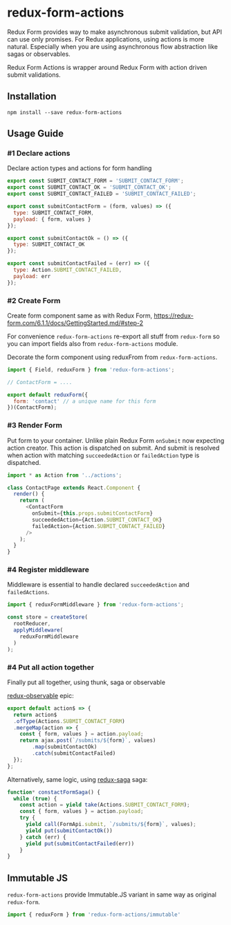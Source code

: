 # redux-form-actions

Redux Form provides way to make asynchronous submit validation,
but API can use only promises. For Redux applications, using actions is more natural.
Especially when you are using asynchronous flow abstraction like sagas or observables.

Redux Form Actions is wrapper around Redux Form with action driven submit validations.

## Installation

```
npm install --save redux-form-actions
```

## Usage Guide

### #1 Declare actions

Declare action types and actions for form handling

```javascript
export const SUBMIT_CONTACT_FORM = 'SUBMIT_CONTACT_FORM';
export const SUBMIT_CONTACT_OK = 'SUBMIT_CONTACT_OK';
export const SUBMIT_CONTACT_FAILED = 'SUBMIT_CONTACT_FAILED';

export const submitContactForm = (form, values) => ({
  type: SUBMIT_CONTACT_FORM,
  payload: { form, values }
});

export const submitContactOk = () => ({
  type: SUBMIT_CONTACT_OK
});

export const submitContactFailed = (err) => ({
  type: Action.SUBMIT_CONTACT_FAILED,
  payload: err
});
```

### #2 Create Form

Create form component same as with Redux Form,
https://redux-form.com/6.1.1/docs/GettingStarted.md/#step-2

For convenience `redux-form-actions` re-export all stuff from `redux-form` so
you can import fields also from `redux-form-actions` module.

Decorate the form component using reduxFrom from `redux-form-actions`.

```javascript
import { Field, reduxForm } from 'redux-form-actions';

// ContactForm = ....

export default reduxForm({
  form: 'contact' // a unique name for this form
})(ContactForm);
```

### #3 Render Form

Put form to your container. Unlike plain Redux Form `onSubmit` now
expecting action creator. This action is dispatched on submit.
And submit is resolved when action with matching
`succeededAction` or `failedAction` type is dispatched.

```javascript
import * as Action from '../actions';

class ContactPage extends React.Component {  
  render() {
    return (
      <ContactForm
        onSubmit={this.props.submitContactForm}
        succeededAction={Action.SUBMIT_CONTACT_OK}
        failedAction={Action.SUBMIT_CONTACT_FAILED}
      />
    );
  }
}
```

### #4 Register middleware

Middleware is essential to handle declared `succeededAction` and `failedActions`.

```javascript
import { reduxFormMiddleware } from 'redux-form-actions';

const store = createStore(
  rootReducer,
  applyMiddleware(
    reduxFormMiddleware
  )
);
```

### #4 Put all action together

Finally put all together, using thunk, saga or observable

[redux-observable](https://redux-observable.js.org/) epic:
```javascript
export default action$ => {
  return action$
  .ofType(Actions.SUBMIT_CONTACT_FORM)
  .mergeMap(action => {
    const { form, values } = action.payload;
    return ajax.post(`/submits/${form}`, values)
        .map(submitContactOk)
        .catch(submitContactFailed)    
  });
};
```

Alternatively, same logic, using [redux-saga](http://yelouafi.github.io/redux-saga/) saga:
```javascript
function* constactFormSaga() {
  while (true) {
    const action = yield take(Actions.SUBMIT_CONTACT_FORM);
    const { form, values } = action.payload;
    try {
      yield call(FormApi.submit, `/submits/${form}`, values);
      yield put(submitContactOk())
    } catch (err) {
      yield put(submitContactFailed(err))
    }
}
```

## Immutable JS

`redux-form-actions` provide Immutable.JS variant in same way as original `redux-form`.

```javascript
import { reduxForm } from 'redux-form-actions/immutable'
```

